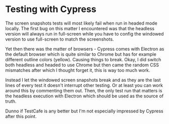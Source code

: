 # Testing with Cypress

The screen snapshots tests will most likely fail when run in headed mode locally. The first bug on this matter I encountered was that the headless version will always run in full-screen while you have to config the windowed version to use full-screen to match the screenshots.

Yet then there was the matter of browsers - Cypress comes with Electron as the default browser which is quite similar to Chrome but has for example different outline colors (yellow). Causing things to break. Okay, I did switch both headless and headed to use Chrome but then came the random CSS mismatches after which I thought forget it, this is way too much work.

Instead I let the windowed screen snapshots break and as they are the last lines of every test it doesn't interrupt other testing. Or at least you can work around this by commenting them out. Then, the only test run that matters is the headless execution with Electron which should be used as the source of truth.

Dunno if TestCafe is any better but I'm not especially impressed by Cypress after this point.